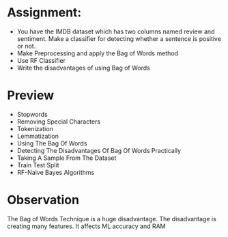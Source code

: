 <h1>Assignment:</h1>

<ul>
<li>You have the IMDB dataset which has two columns named review and sentiment. Make a classifier for detecting whether a sentence is positive or not.</br></li>
<li>Make Preprocessing and apply the Bag of Words method</br></li>
<li>Use RF Classifier</br></li>
<li>Write the disadvantages of using Bag of Words</br></li>
</ul>

<h1>Preview</h1>

<ul>
  <li>Stopwords</li>
  <li>Removing Special Characters</li>
  <li>Tokenization</li>
  <li>Lemmatization</li>
  <li>Using The Bag Of Words</li>
  <li>Detecting The Disadvantages Of Bag Of Words Practically</li>
  <li>Taking A Sample From The Dataset</li>
  <li>Train Test Split</li>
  <li>RF-Naive Bayes Algorithms</li>
</ul>

<h1>Observation</h1>
<p>The Bag of Words Technique is a huge disadvantage. The disadvantage is creating many features. It affects ML accuracy and RAM</p>

